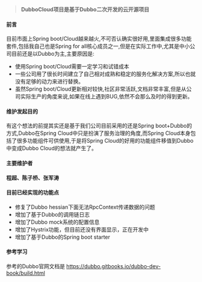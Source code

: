 
> **DubboCloud项目是基于Dubbo二次开发的云开源项目**

#### 前言

目前市面上Spring boot/Cloud越来越火,不可否认确实很好用,里面集成很多功能套件,包括我自己也是Spring for all核心成员之一,但是在实际工作中,尤其是中小公司目前还是以Dubbo为主,主要原因是:
* 使用Spring boot/Cloud需要一定学习和试错成本
* 一些公司用了很长时间建立了自己相对成熟和稳定的服务化解决方案,所以也就没有足够的动力来进行替换。
* 虽然Spring boot/Cloud更新相对较快,社区非常活跃,文档非常丰富,但是从公司实际生产的角度来说,如果在线上遇到BUG,依然不会那么及时的得到更新。

#### 维护发起目的

有这个想法的前提其实还是基于我们公司目前采用的还是Spring boot+Dubbo的方式,Dubbo在Spring Cloud中只是扮演了服务治理的角度,而Spring Cloud本身包括了很多功能组件可供使用,于是将Spring Cloud的好用的功能组件移值到Dubbo中变成Dubbo Cloud的想法就产生了。




#### 主要维护者

**程超、陈子桥、张军涛**

#### 目前已经实现的功能点

* 修复了Dubbo hessian下面无法RpcContext传递数据的问题
* 增加了基于Dubbo的调用链日志
* 增加了Dubbo mock系统的配置信息
* 增加了Hystrix功能，但目前还没有界面显示，正在开发中
* 增加了基于Dubbo的Spring boot starter


#### 参考学习

参考的Dubbo官网文档是
https://dubbo.gitbooks.io/dubbo-dev-book/build.html